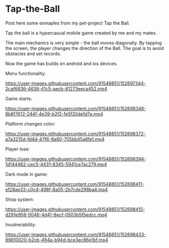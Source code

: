 # Tap-the-Ball
Post here some exmaples from my pet-project Tap the Ball.

Tap the ball is a hypercasual mobile game created by me and my mates.

The main mechanics is very simple - the ball moves diagonally. By tapping the screen, the player changes the direction of the Ball.
The goal is to avoid obstacles and set records.

Now the game has builds on android and ios devices.

Menu functionality:

https://user-images.githubusercontent.com/91548851/152697344-2caf6636-4636-41c5-aecb-81273eeca452.mp4

Game starts:

https://user-images.githubusercontent.com/91548851/152698346-8b8f7612-244f-4e39-b2f2-fe5f20de1d7a.mp4

Platform changes color:

https://user-images.githubusercontent.com/91548851/152698372-a7a3215d-fd4d-47f6-8a80-755bb45a8fe1.mp4

Player lose:

https://user-images.githubusercontent.com/91548851/152698394-1d144462-cec5-4431-8345-5941ce7ac279.mp4

Dark mode in game:

https://user-images.githubusercontent.com/91548851/152698411-ef28ae33-c0c4-498f-8a05-2b7cde298ba4.mp4

Shop system:

https://user-images.githubusercontent.com/91548851/152698415-d291e958-0046-4d41-8ecf-0503b5f5edcc.mp4

Invulnerability:

https://user-images.githubusercontent.com/91548851/152698433-89810020-b2cb-494a-b94d-bce3ec86e1bf.mp4

